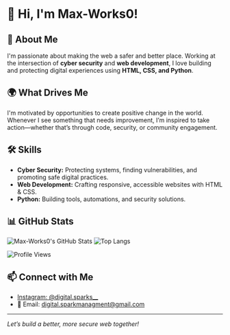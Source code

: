 # 👋 Hi, I'm Max-Works0!

## 🚀 About Me
I'm passionate about making the web a safer and better place. Working at the intersection of **cyber security** and **web development**, I love building and protecting digital experiences using **HTML, CSS, and Python**.

## 🌍 What Drives Me
I'm motivated by opportunities to create positive change in the world. Whenever I see something that needs improvement, I’m inspired to take action—whether that’s through code, security, or community engagement.

## 🛠️ Skills
- **Cyber Security:** Protecting systems, finding vulnerabilities, and promoting safe digital practices.
- **Web Development:** Crafting responsive, accessible websites with HTML & CSS.
- **Python:** Building tools, automations, and security solutions.

## 📊 GitHub Stats

![Max-Works0's GitHub Stats](https://github-readme-stats.vercel.app/api?username=Max-Works0&show_icons=true&theme=tokyonight)
![Top Langs](https://github-readme-stats.vercel.app/api/top-langs/?username=Max-Works0&layout=compact&theme=tokyonight)

![Profile Views](https://komarev.com/ghpvc/?username=Max-Works0&style=flat-square)

## 📫 Connect with Me

- [Instagram: @digital.sparks__](https://instagram.com/digital.sparks__?igsh=Mmw3eWt1b2pia3E0&utm_-source=qr)
- 📧 Email: digital.sparkmanagment@gmail.com

---

*Let’s build a better, more secure web together!*
